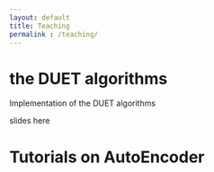 ```yaml
---
layout: default
title: Teaching
permalink : /teaching/
---
```


# the DUET algorithms
Implementation of the DUET algorithms

slides here

# Tutorials on AutoEncoder